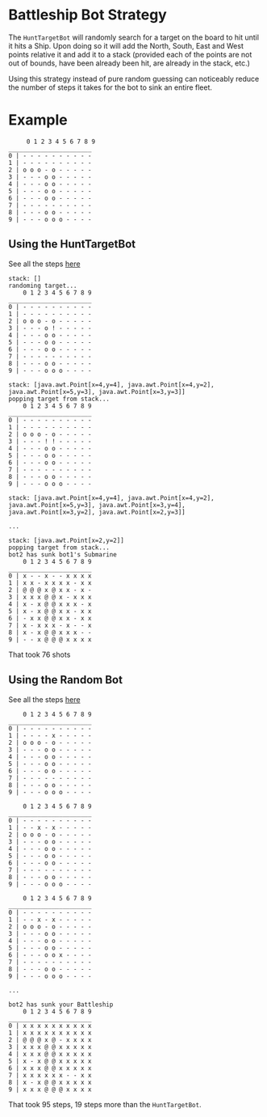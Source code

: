 # Battleship Bot Strategy
The `HuntTargetBot` will randomly search for a target on the board to hit until it hits a Ship. Upon doing so it will add the North, South, East and West points relative it and add it to a stack (provided each of the points are not out of bounds, have been already been hit, are already in the stack, etc.)

Using this strategy instead of pure random guessing can noticeably reduce the number of steps it takes for the bot to sink an entire fleet.

# Example
```
     0 1 2 3 4 5 6 7 8 9
_______________________
0 | - - - - - - - - - -
1 | - - - - - - - - - -
2 | o o o - o - - - - -
3 | - - - o o - - - - -
4 | - - - o o - - - - -
5 | - - - o o - - - - -
6 | - - - o o - - - - -
7 | - - - - - - - - - -
8 | - - - o o - - - - -
9 | - - - o o o - - - -
```
## Using the HuntTargetBot
See all the steps [here](https://gist.githubusercontent.com/chriszq/1b51a8c5ff210e4858fa4499e90f4b9a/raw/5027241f778a94cdd3c4e17a9d90d7e5a0a0f4b3/BattleshipHuntTargetBotDemo.txt)
```
stack: []
randoming target...
    0 1 2 3 4 5 6 7 8 9
_______________________
0 | - - - - - - - - - -
1 | - - - - - - - - - -
2 | o o o - o - - - - -
3 | - - - o ! - - - - -
4 | - - - o o - - - - -
5 | - - - o o - - - - -
6 | - - - o o - - - - -
7 | - - - - - - - - - -
8 | - - - o o - - - - -
9 | - - - o o o - - - -

stack: [java.awt.Point[x=4,y=4], java.awt.Point[x=4,y=2], java.awt.Point[x=5,y=3], java.awt.Point[x=3,y=3]]
popping target from stack...
    0 1 2 3 4 5 6 7 8 9
_______________________
0 | - - - - - - - - - -
1 | - - - - - - - - - -
2 | o o o - o - - - - -
3 | - - - ! ! - - - - -
4 | - - - o o - - - - -
5 | - - - o o - - - - -
6 | - - - o o - - - - -
7 | - - - - - - - - - -
8 | - - - o o - - - - -
9 | - - - o o o - - - -

stack: [java.awt.Point[x=4,y=4], java.awt.Point[x=4,y=2], java.awt.Point[x=5,y=3], java.awt.Point[x=3,y=4], java.awt.Point[x=3,y=2], java.awt.Point[x=2,y=3]]

...

stack: [java.awt.Point[x=2,y=2]]
popping target from stack...
bot2 has sunk bot1's Submarine
    0 1 2 3 4 5 6 7 8 9
_______________________
0 | x - - x - - x x x x
1 | x x - x x x x - x x
2 | @ @ @ x @ x x - x -
3 | x x x @ @ x - x x x
4 | x - x @ @ x x x - x
5 | x - x @ @ x x - x x
6 | - x x @ @ x x - x x
7 | x - x x x - x - - x
8 | x - x @ @ x x x - -
9 | - - x @ @ @ x x x x
```
That took 76 shots

## Using the Random Bot
See all the steps [here](https://gist.githubusercontent.com/chriszq/1b51a8c5ff210e4858fa4499e90f4b9a/raw/5027241f778a94cdd3c4e17a9d90d7e5a0a0f4b3/BattleshipRandomBotDemo.txt)
```
    0 1 2 3 4 5 6 7 8 9
_______________________
0 | - - - - - - - - - -
1 | - - - - x - - - - -
2 | o o o - o - - - - -
3 | - - - o o - - - - -
4 | - - - o o - - - - -
5 | - - - o o - - - - -
6 | - - - o o - - - - -
7 | - - - - - - - - - -
8 | - - - o o - - - - -
9 | - - - o o o - - - -

    0 1 2 3 4 5 6 7 8 9
_______________________
0 | - - - - - - - - - -
1 | - - x - x - - - - -
2 | o o o - o - - - - -
3 | - - - o o - - - - -
4 | - - - o o - - - - -
5 | - - - o o - - - - -
6 | - - - o o - - - - -
7 | - - - - - - - - - -
8 | - - - o o - - - - -
9 | - - - o o o - - - -

    0 1 2 3 4 5 6 7 8 9
_______________________
0 | - - - - - - - - - -
1 | - - x - x - - - - -
2 | o o o - o - - - - -
3 | - - - o o - - - - -
4 | - - - o o - - - - -
5 | - - - o o - - - - -
6 | - - - o o x - - - -
7 | - - - - - - - - - -
8 | - - - o o - - - - -
9 | - - - o o o - - - -

...

bot2 has sunk your Battleship
    0 1 2 3 4 5 6 7 8 9
_______________________
0 | x x x x x x x x x x
1 | x x x x x x x x x x
2 | @ @ @ x @ - x x x x
3 | x x x @ @ x x x x x
4 | x x x @ @ x x x x x
5 | x - x @ @ x x x x x
6 | x x x @ @ x x x x x
7 | x x x x x x - - x x
8 | x - x @ @ x x x x x
9 | x x x @ @ @ x x x x
```
That took 95 steps, 19 steps more than the `HuntTargetBot`.
